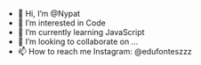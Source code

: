 - 👋 Hi, I’m @Nypat
- 👀 I’m interested in Code
- 🌱 I’m currently learning JavaScript
- 💞️ I’m looking to collaborate on ...
- 📫 How to reach me Instagram: @edufonteszzz

<!---
Nypat/Nypat is a ✨ special ✨ repository because its `README.md` (this file) appears on your GitHub profile.
You can click the Preview link to take a look at your changes.
--->
